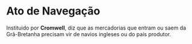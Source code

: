 # Ato de Navegação

Instituido por **Cromwell**, diz que as mercadorias que entram ou saem da Grã-Bretanha precisam vir de navios ingleses ou do país produtor.
